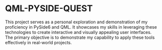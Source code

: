 # QML-PYSIDE-QUEST
This project serves as a personal exploration and demonstration of my proficiency in PySide6 and QML. It showcases my skills in leveraging these technologies to create interactive and visually appealing user interfaces. The primary objective is to demonstrate my capability to apply these tools effectively in real-world projects.
